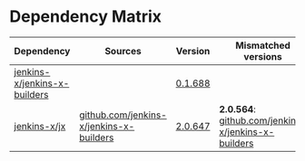 # Dependency Matrix

Dependency | Sources | Version | Mismatched versions
---------- | ------- | ------- | -------------------
[jenkins-x/jenkins-x-builders](https://github.com/jenkins-x/jenkins-x-builders.git) |  | [0.1.688]() | 
[jenkins-x/jx](https://github.com/jenkins-x/jx.git) | [github.com/jenkins-x/jenkins-x-builders](https://github.com/jenkins-x/jenkins-x-builders) | [2.0.647](https://github.com/jenkins-x/jx/releases/tag/v2.0.647) | **2.0.564**: [github.com/jenkins-x/jenkins-x-builders](https://github.com/jenkins-x/jenkins-x-builders)
